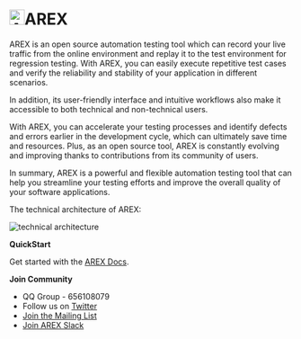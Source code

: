 # <img src="https://avatars.githubusercontent.com/u/103105168?s=200&v=4" alt="Arex Icon" width="27" height=""/>AREX  
AREX is an open source automation testing tool which can record your live traffic from the online environment and replay it to the test environment for regression testing. With AREX, you can easily execute repetitive test cases and verify the reliability and stability of your application in different scenarios.

In addition, its user-friendly interface and intuitive workflows also make it accessible to both technical and non-technical users.

With AREX, you can accelerate your testing processes and identify defects and errors earlier in the development cycle, which can ultimately save time and resources. Plus, as an open source tool, AREX is constantly evolving and improving thanks to contributions from its community of users.

In summary, AREX is a powerful and flexible automation testing tool that can help you streamline your testing efforts and improve the overall quality of your software applications.

The technical architecture of AREX:

![technical architecture](https://i.328888.xyz/2023/03/10/oeCrd.png)

**QuickStart**

Get started with the [AREX Docs](http://arextest.com/docs/intro).

**Join Community**

- QQ Group - 656108079
- Follow us on [Twitter](https://twitter.com/AREX_Test)
- [Join the Mailing List](https://groups.google.com/g/arex-test)
- [Join AREX Slack](https://arexcommunity.slack.com/ssb/redirect)
